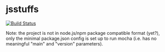 jsstuffs
========

[![Build Status](https://travis-ci.org/gheja/jsstuffs.png?branch=master)](https://travis-ci.org/gheja/jsstuffs)

Note: the project is not in node.js/npm package compatible format
(yet?), only the minimal package.json config is set up to run mocha
(i.e. has no meaningful "main" and "version" parameters).
